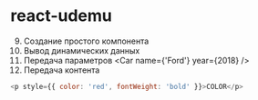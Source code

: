 # react-udemu

9. Создание простого компонента
10. Вывод динамических данных
11. Передача параметров <Car name={'Ford'} year={2018} />
12. Передача контента
~~~javascript
<p style={{ color: 'red', fontWeight: 'bold' }}>COLOR</p>
~~~